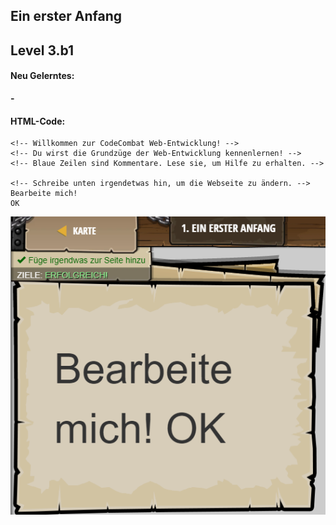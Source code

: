 ## **Ein erster Anfang**
## Level 3.b1

#### Neu Gelerntes:
<b>-</b>

[comment]: <> (Was wurde gelernt und wie funktioniert die Technik?)

#### HTML-Code:
```
<!-- Willkommen zur CodeCombat Web-Entwicklung! -->
<!-- Du wirst die Grundzüge der Web-Entwicklung kennenlernen! -->
<!-- Blaue Zeilen sind Kommentare. Lese sie, um Hilfe zu erhalten. -->

<!-- Schreibe unten irgendetwas hin, um die Webseite zu ändern. -->
Bearbeite mich!
OK
```

![image](lvl3_b1.png)